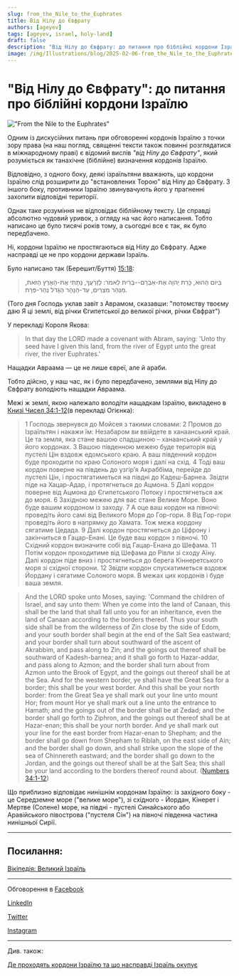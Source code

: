 ```yaml
---
slug: from_the_Nile_to_the_Euphrates 
title: Від Нілу до Євфрату
authors: [ageyev]
tags: [ageyev, israel, holy-land]
draft: false
description: "Від Нілу до Євфрату: до питання про біблійні кордони Ізраїлю"
image: /img/Illustrations/blog/2025-02-06-from_the_Nile_to_the_Euphrates/Bereshit_15-18.png
---
```


# "Від Нілу до Євфрату": до питання про біблійні кордони Ізраїлю

!["From the Nile to the Euphrates"](/img/Illustrations/blog/2025-02-06-from_the_Nile_to_the_Euphrates/Bereshit_15-18.png)

Одним із дискусійних питань при обговоренні кордонів Ізраїлю з точки зору права (на наш погляд, священні тексти також повинні розглядатися в міжнародному праві) є відомий вислів *"від Нілу до Євфрату"*, який розуміється як танахічне (біблійне) визначення кордонів Ізраїлю.

Відповідно, з одного боку, деякі ізраїльтяни вважають, що кордони Ізраїлю слід розширити до "встановлених Торою" від Нілу до Євфрату. З іншого боку, противники Ізраїлю звинувачують його у прагненні захопити відповідні території.

Однак таке розуміння не відповідає біблійному тексту. Це справді абсолютно чудовий уривок, з огляду на час його написання. Тобто написано це було тисячі років тому, а сьогодні все є так, як було передбачено.

Ні, кордони Ізраїлю не простягаються від Нілу до Євфрату. Адже насправді це не про кордони держави Ізраїль. 

<!--truncate--> 

Було написано так (Берешит/Буття) [15:18](https://mechon-mamre.org/p/pt/pt0115.htm):

> בַּיּוֹם הַהוּא, כָּרַת יְהוָה אֶת-אַבְרָם--בְּרִית לֵאמֹר:  לְזַרְעֲךָ, נָתַתִּי אֶת-הָאָרֶץ הַזֹּאת, מִנְּהַר מִצְרַיִם, עַד-הַנָּהָר הַגָּדֹל נְהַר-פְּרָת.

(Того дня Господь уклав завіт з Аврамом, сказавши: "потомству твоєму даю Я ці землі, від річки Єгипетської до великої річки, річки Євфрат")

У перекладі Короля Якова:

> In that day the LORD made a covenant with Abram, saying: 'Unto thy seed have I given this land, from the river of Egypt unto the great river, the river Euphrates.'

Нащадки Авраама — це не лише євреї, але й араби.

Тобто дійсно, у наш час, як і було передбачено, землями від Нілу до Євфрату володіють нащадки Авраама.

Межі ж землі, якою належало володіти нащадкам Ізраїлю, викладено в [Книзі Чисел 34:1-12](https://www.ukrbs.org/bible/CUV/NUM.34/%D0%A7%D0%98%D0%A1%D0%9B%D0%90-34/)(в перекладі Огієнка): 

> 1 Господь звернувся до Мойсея з такими словами:
> 2 Промов до Ізраїльтян і накажи їм: Незабаром ви ввійдете в ханаанський край. Це та земля, яка стане вашою спадщиною – ханаанський край у його кордонах.
> 3 Вашою південною межею буде територія від пустелі Цін вздовж едомського краю. А ваш південний кордон буде проходити по краю Солоного моря і далі на схід.
> 4 Тоді ваш кордон поверне на південь до узгір’я Акраббіма, перейде до пустелі Цін, і простягатиметься на півдні до Кадеш-Барнеа. Звідти піде на Хацар-Адар, і протягнеться до Ацмона.
> 5 Далі кордон поверне від Ацмона до Єгипетського Потоку і простягнеться аж до моря.
> 6 Західною межею для вас стане Велике Море. Воно буде вашим кордоном із заходу.
> 7 А оце ваш кордон на півночі: проведіть його самі від Великого Моря до Гор-гори.
> 8 Від Гор-гори проведіть його в напрямку до Хамата. Тож межа кордону сягатиме Цедада.
> 9 Далі кордон простягнеться до Ціфрону і закінчиться в Гацар-Енані. Це буде ваш кордон з півночі.
> 10 Східний кордон визначите собі від Гацар-Енана до Шефама.
> 11 Потім кордон проходитиме від Шефама до Рівли зі сходу Аїну. Далі кордон піде вниз і простягнеться до берега Кіннеретського моря зі східної сторони.
> 12 Звідти кордон спускатиметься вздовж Йордану і сягатиме Солоного моря. В межах цих кордонів і буде ваша земля.

> And the LORD spoke unto Moses, saying: 'Command the children of Israel, and say unto them: When ye come into the land of Canaan, this shall be the land that shall fall unto you for an inheritance, even the land of Canaan according to the borders thereof. Thus your south side shall be from the wilderness of Zin close by the side of Edom, and your south border shall begin at the end of the Salt Sea eastward; and your border shall turn about southward of the ascent of Akrabbim, and pass along to Zin; and the goings out thereof shall be southward of Kadesh-barnea; and it shall go forth to Hazar-addar, and pass along to Azmon; and the border shall turn about from Azmon unto the Brook of Egypt, and the goings out thereof shall be at the Sea. And for the western border, ye shall have the Great Sea for a border; this shall be your west border. And this shall be your north border: from the Great Sea ye shall mark out your line unto mount Hor; from mount Hor ye shall mark out a line unto the entrance to Hamath; and the goings out of the border shall be at Zedad; and the border shall go forth to Ziphron, and the goings out thereof shall be at Hazar-enan; this shall be your north border. And ye shall mark out your line for the east border from Hazar-enan to Shepham; and the border shall go down from Shepham to Riblah, on the east side of Ain; and the border shall go down, and shall strike upon the slope of the sea of Chinnereth eastward; and the border shall go down to the Jordan, and the goings out thereof shall be at the Salt Sea; this shall be your land according to the borders thereof round about. ([Numbers 34:1-12](https://mechon-mamre.org/p/pt/pt0434.htm)) 

Що приблизно відповідає нинішнім кордонам Ізраїлю: із західного боку - це Середземне море ("велике море"), зі східного - Йордан, Кінерет і Мертве (Солене) море, на півдні - пустелі Синайського або Аравійського півострова ("пустеля Сін") на півночі південна частина нинішньої Сирії.

--- 

## Посилання: 

[Вікіпедія: Великий Ізраїль](https://uk.wikipedia.org/wiki/%D0%92%D0%B5%D0%BB%D0%B8%D0%BA%D0%B8%D0%B9_%D0%86%D0%B7%D1%80%D0%B0%D1%97%D0%BB%D1%8C)

---

Обговорення в [Facebook](https://www.facebook.com/viktor.ageyev/posts/pfbid0GqkDefYN7YKmHdi1tzLC7Ai1vcoRvH2CqdSvhZS2yfhKfMM3SA1rf9yGWHm8yivTl) 

[LinkedIn](https://www.linkedin.com/posts/ageyev_from-the-nile-to-the-euphrates-on-the-activity-7293287687610912770-pYEd/) 

[Twitter](https://x.com/ageyev/status/1887506345617768538)

[Instagram](https://www.instagram.com/p/DFvBBNkoYaM/) 

--- 

Див. також: 

[Де проходять кордони Ізраїлю та що насправді Ізраїль окупує](/uk/Holy-Land/borders_and_territory_of_israel)